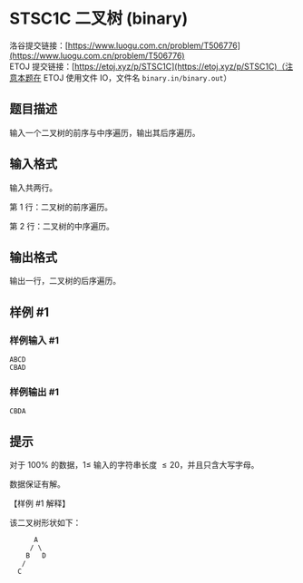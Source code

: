 # STSC1C 二叉树 (binary)
洛谷提交链接：[https://www.luogu.com.cn/problem/T506776](https://www.luogu.com.cn/problem/T506776)  
ETOJ 提交链接：[https://etoj.xyz/p/STSC1C](https://etoj.xyz/p/STSC1C)（注意本题在 ETOJ 使用文件 IO，文件名 `binary.in/binary.out`）
## 题目描述

输入一个二叉树的前序与中序遍历，输出其后序遍历。

## 输入格式

输入共两行。

第 $1$ 行：二叉树的前序遍历。

第 $2$ 行：二叉树的中序遍历。

## 输出格式

输出一行，二叉树的后序遍历。

## 样例 #1

### 样例输入 #1

```
ABCD
CBAD
```

### 样例输出 #1

```
CBDA
```

## 提示

对于 $100\%$ 的数据，$1 \le$ 输入的字符串长度 $\le 20$，并且只含大写字母。

数据保证有解。

【样例 #1 解释】

该二叉树形状如下：
```plain
      A
     / \
    B   D
   /
  C
```
